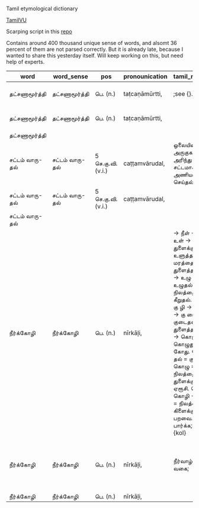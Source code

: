 Tamil etymological dictionary

[TamilVU](http://stream1.tamilvu.in/etytamildict/TamilDemo.aspx)

Scarping script in this [repo](https://github.com/vanangamudi/tamilvu-etymdict-scraper)

Contains around 400 thousand unique sense of words, and alsomt 36 percent of them are not parsed correctly. But it is already late, because I wanted to share this yesterday itself. Will keep working on this, but need help of experts.

|word|word_sense|pos|pronounication|tamil_meaning|english_meaning|reference|etymology|example|alternatives|unparsed_content|
|---|---|---|---|---|----|----|---|----|----|-----|
|தட்சணாமூர்த்தி|தட்சணாமூர்த்தி|பெ.     (n.)|taṭcaṇāmūrtti,| ;see {}. ||||||// // // // // // // தட்சிணாமூர்த்தி பார்க்க // |
|தட்சணாமூர்த்தி|தட்சணாமூர்த்தி|பெ.     (n.)|taṭcaṇāmūrtti,|||  (சங்.அக.); ||||// // // // // // // தட்சிணாமூர்த்தி பார்க்க |
|தட்சணாமூர்த்தி||||||||||// // |
|சட்டம் வாரு-தல்|சட்டம் வாரு-தல்|5 செ.கு.வி.     (v.i.)|caṭṭamvārudal,| ஒலையின் அருகுகளை அரிந்து எழுது சட்டமாக அணியஞ் செய்தல்; |to remove the ribs in {} and make it suitable for writing         (செஅக.);        .|| [சட்டம் + வாரு-,] |||// // // // // // // // // |
|சட்டம் வாரு-தல்|சட்டம் வாரு-தல்|5 செ.கு.வி.     (v.i.)|caṭṭamvārudal,|||||||// // // // // // |
|சட்டம் வாரு-தல்||||||||||// // |
|நீர்க்கோழி|நீர்க்கோழி|பெ.     (n.)|nīrkāḻi,| → நீள் → நீர். உள் → உளு துளைக்கும் புழு. உளுத்தல் = புழு மரத்தைத் துளைத்தல். உளு → உழு → உழுதல் = நிலத்தைக் கீறுதல். குள் → கு ழி → கு ழை → கு  டை . குடைதல் = துளைத்தல். குழி → கொழு → கொழுது → கோது. கோது தல் = குடைதல். கொழு = நிலத்தைத் துளைக்கும் ஏரூசி. கொழு → கொழி → கோழி = நிலத்தைக் கிளைக்கும் பறவை. கோழி பார்க்க;see {kol} ||||||// // // // // // // // // // // // // நுல் //  (நீட்சிக்கருத்து வேர்); // நுல் → நெல் → நெ ள் → நெரு → நெகிழ் //  (நெகிள்); // |
|நீர்க்கோழி|நீர்க்கோழி|பெ.     (n.)|nīrkāḻi,| நீர்வாழ் பறவை வகை; |water fowl.|| [நீர் + கோழி.] |//  "நீர்க்கோழிக் கூய்ப் பெயர்க் குந்து"     (புறநா. 395.);    . ||// // // // // // // // // // // // // நுல் //  (நீட்சிக்கருத்து வேர்); // நுல் → நெல் → நெ ள் → நெரு → நெகிழ் //  (நெகிள்); |
|நீர்க்கோழி|நீர்க்கோழி|பெ.     (n.)|nīrkāḻi,|||||||// // // // // // |
